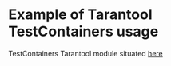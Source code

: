 
# Example of Tarantool TestContainers usage

TestContainers Tarantool module situated [here](https://github.com/tarantool/cartridge-java-testcontainers)
